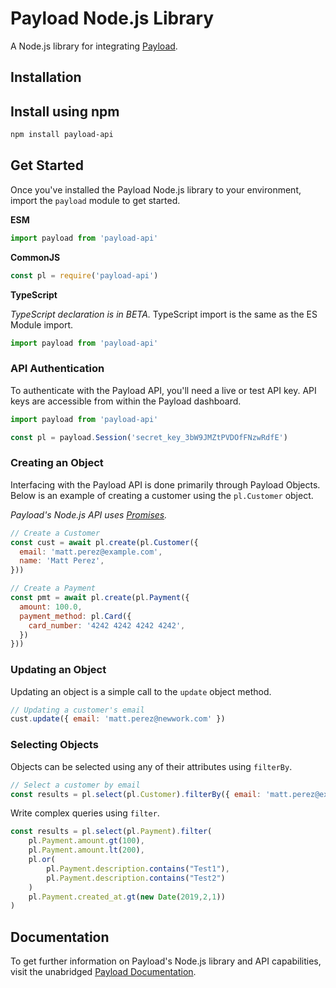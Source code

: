 # Payload Node.js Library

A Node.js library for integrating [Payload](https://payload.co).

## Installation

## Install using npm

```bash
npm install payload-api
```

## Get Started

Once you've installed the Payload Node.js library to your environment,
import the `payload` module to get started.

**ESM**

```javascript
import payload from 'payload-api'
```
**CommonJS**

```javascript
const pl = require('payload-api')
```

**TypeScript**

_TypeScript declaration is in BETA._ TypeScript import is the same as the ES Module import.

```javascript
import payload from 'payload-api'
```

### API Authentication

To authenticate with the Payload API, you'll need a live or test API key. API
keys are accessible from within the Payload dashboard.

```javascript
import payload from 'payload-api'

const pl = payload.Session('secret_key_3bW9JMZtPVDOfFNzwRdfE')
```

### Creating an Object

Interfacing with the Payload API is done primarily through Payload Objects. Below is an example of
creating a customer using the `pl.Customer` object.

_Payload's Node.js API uses [Promises](https://developer.mozilla.org/en-US/docs/Web/JavaScript/Reference/Global_Objects/Promise)._

```javascript
// Create a Customer
const cust = await pl.create(pl.Customer({
  email: 'matt.perez@example.com',
  name: 'Matt Perez',
}))
```

```javascript
// Create a Payment
const pmt = await pl.create(pl.Payment({
  amount: 100.0,
  payment_method: pl.Card({
    card_number: '4242 4242 4242 4242',
  })
}))
```

### Updating an Object

Updating an object is a simple call to the `update` object method.

```javascript
// Updating a customer's email
cust.update({ email: 'matt.perez@newwork.com' })
```

### Selecting Objects

Objects can be selected using any of their attributes using `filterBy`.

```javascript
// Select a customer by email
const results = pl.select(pl.Customer).filterBy({ email: 'matt.perez@example.com' })
```

Write complex queries using `filter`.

```javascript
const results = pl.select(pl.Payment).filter(
    pl.Payment.amount.gt(100),
    pl.Payment.amount.lt(200),
    pl.or(
        pl.Payment.description.contains("Test1"),
        pl.Payment.description.contains("Test2")
    )
    pl.Payment.created_at.gt(new Date(2019,2,1))
)
```

## Documentation

To get further information on Payload's Node.js library and API capabilities,
visit the unabridged [Payload Documentation](https://docs.payload.co/?javascript).
